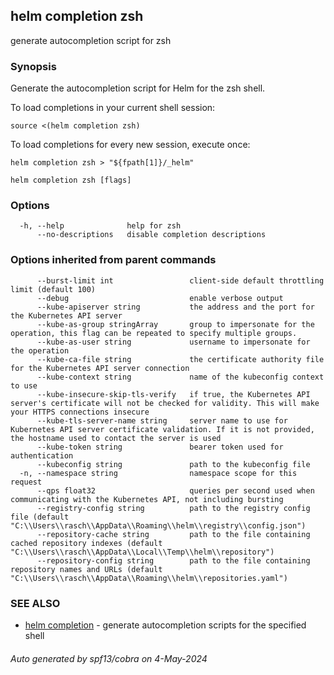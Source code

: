 ## helm completion zsh

generate autocompletion script for zsh

### Synopsis


Generate the autocompletion script for Helm for the zsh shell.

To load completions in your current shell session:

    source <(helm completion zsh)

To load completions for every new session, execute once:

    helm completion zsh > "${fpath[1]}/_helm"


```
helm completion zsh [flags]
```

### Options

```
  -h, --help              help for zsh
      --no-descriptions   disable completion descriptions
```

### Options inherited from parent commands

```
      --burst-limit int                 client-side default throttling limit (default 100)
      --debug                           enable verbose output
      --kube-apiserver string           the address and the port for the Kubernetes API server
      --kube-as-group stringArray       group to impersonate for the operation, this flag can be repeated to specify multiple groups.
      --kube-as-user string             username to impersonate for the operation
      --kube-ca-file string             the certificate authority file for the Kubernetes API server connection
      --kube-context string             name of the kubeconfig context to use
      --kube-insecure-skip-tls-verify   if true, the Kubernetes API server's certificate will not be checked for validity. This will make your HTTPS connections insecure
      --kube-tls-server-name string     server name to use for Kubernetes API server certificate validation. If it is not provided, the hostname used to contact the server is used
      --kube-token string               bearer token used for authentication
      --kubeconfig string               path to the kubeconfig file
  -n, --namespace string                namespace scope for this request
      --qps float32                     queries per second used when communicating with the Kubernetes API, not including bursting
      --registry-config string          path to the registry config file (default "C:\\Users\\rasch\\AppData\\Roaming\\helm\\registry\\config.json")
      --repository-cache string         path to the file containing cached repository indexes (default "C:\\Users\\rasch\\AppData\\Local\\Temp\\helm\\repository")
      --repository-config string        path to the file containing repository names and URLs (default "C:\\Users\\rasch\\AppData\\Roaming\\helm\\repositories.yaml")
```

### SEE ALSO

* [helm completion](helm_completion.md)	 - generate autocompletion scripts for the specified shell

###### Auto generated by spf13/cobra on 4-May-2024
